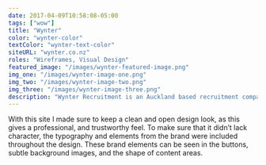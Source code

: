 ```yaml
---
date: 2017-04-09T10:58:08-05:00
tags: ["wow"]
title: "Wynter"
color: "wynter-color"
textColor: "wynter-text-color"
siteURL: "wynter.co.nz"
roles: "Wireframes, Visual Design"
featured_image: "/images/wynter-featured-image.png"
img_one: "/images/wynter-image-one.png"
img_two: "/images/wynter-image-two.png"
img_three: "/images/wynter-image-three.png"
description: "Wynter Recruitment is an Auckland based recruitment company, that specialises in construction, property and business support recruitment. As Wynter grew, it became apparent that they needed to refresh their brand and website. They came to us with their refreshed brand, and we worked together to bring their website up to the same clean and professional standard."
---
```


With this site I made sure to keep a clean and open design look, as this gives a professional, and trustworthy feel. To make sure that it didn’t lack character, the typography and elements from the brand were included throughout the design. These brand elements can be seen in the buttons, subtle background images, and the shape of content areas.